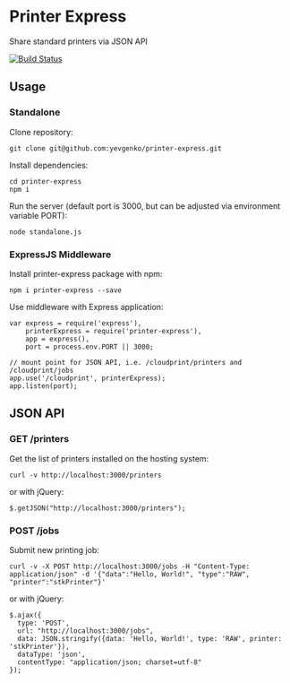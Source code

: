 # Printer Express

Share standard printers via JSON API

[![Build Status](https://secure.travis-ci.org/yevgenko/printer-express.png)](http://travis-ci.org/yevgenko/printer-express)

## Usage

### Standalone

Clone repository:

    git clone git@github.com:yevgenko/printer-express.git

Install dependencies:

    cd printer-express
    npm i

Run the server (default port is 3000, but can be adjusted via environment
variable PORT):

    node standalone.js

### ExpressJS Middleware

Install printer-express package with npm:

    npm i printer-express --save

Use middleware with Express application:

    var express = require('express'),
        printerExpress = require('printer-express'),
        app = express(),
        port = process.env.PORT || 3000;

    // mount point for JSON API, i.e. /cloudprint/printers and /cloudprint/jobs
    app.use('/cloudprint', printerExpress);
    app.listen(port);

## JSON API

### GET /printers

Get the list of printers installed on the hosting system:

    curl -v http://localhost:3000/printers

or with jQuery:

    $.getJSON("http://localhost:3000/printers");

### POST /jobs

Submit new printing job:

    curl -v -X POST http://localhost:3000/jobs -H "Content-Type: application/json" -d '{"data":"Hello, World!", "type":"RAW", "printer":"stkPrinter"}'

or with jQuery:

    $.ajax({
      type: 'POST',
      url: "http://localhost:3000/jobs",
      data: JSON.stringify({data: 'Hello, World!', type: 'RAW', printer: 'stkPrinter'}),
      dataType: 'json',
      contentType: "application/json; charset=utf-8"
    });
